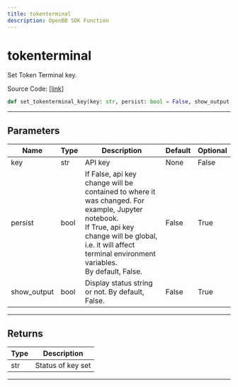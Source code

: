 ```yaml
---
title: tokenterminal
description: OpenBB SDK Function
---
```


# tokenterminal

Set Token Terminal key.

Source Code: [[link](https://github.com/OpenBB-finance/OpenBBTerminal/tree/main/openbb_terminal/keys_model.py#L2273)]
```python
def set_tokenterminal_key(key: str, persist: bool = False, show_output: bool = False) -> str
```
---
## Parameters
| Name | Type | Description | Default | Optional |
| ---- | ---- | ----------- | ------- | -------- |
| key | str | API key | None | False |
| persist | bool | If False, api key change will be contained to where it was changed. For example, Jupyter notebook.<br/>If True, api key change will be global, i.e. it will affect terminal environment variables.<br/>By default, False. | False | True |
| show_output | bool | Display status string or not. By default, False. | False | True |

---
## Returns
| Type | Description |
| ---- | ----------- |
| str | Status of key set |
---

